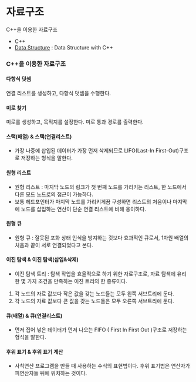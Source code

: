 # 자료구조
C++을 이용한 자료구조

- C++
- [Data Structure](https://github.com/hyejeong99/Data_Structure) : Data Structure with C++

### C++을 이용한 자료구조
#### 다항식 덧셈
연결 리스트를 생성하고, 다항식 덧셈을 수행한다.

#### 미로 찾기
미로를 생성하고, 목적지를 설정한다. 
미로 통과 경로를 출력한다.

#### 스택(배열) & 스택(연결리스트)
- 가장 나중에 삽입된 데이터가 가장 먼저 삭제되므로 LIFO(Last-In First-Out)구조로 저장하는 형식을 말한다. 

#### 원형 리스트
- 원형 리스트 : 마지막 노드의 링크가 첫 번째 노드를 가리키는 리스트, 한 노드에서 다른 모드 노드로의 접근이 가능하다.
- 보통 헤드포인터가 마지막 노드를 가리키게끔 구성하면 리스트의 처음이나 마지막에 노드를 삽입하는 연산이 단순 연결 리스트에 비해 용이하다.

#### 원형 큐
- 원형 큐 : 잘못된 포화 상태 인식을 방지하는 것보다 효과적인 큐로서, 1차원 배열의 처음과 끝이 서로 연결되었다고 본다.

#### 이진 탐색 & 이진 탐색(삽입&삭제)
- 이진 탐색 트리 : 탐색 작업을 효율적으로 하기 위한 자료구조로, 자료 탐색에 유리한 몇 가지 조건을 만족하는 이진 트리의 한 종류이다.
1. 각 노드의 자료 값보다 작은 값을 갖는 노드들는 모두 왼쪽 서브트리에 둔다.
2. 각 노드의 자료 값보다 큰 값을 갖는 노드들은 모두 오른쪽 서브트리에 둔다.

#### 큐(배열) & 큐(연결리스트)
-  먼저 집어 넣은 데이터가 먼저 나오는 FIFO ( First In First Out )구조로 저장하는 형식을 말한다. 

#### 후위 표기 & 후위 표기 계산
- 사칙연산 프로그램을 만들 때 사용하는 수식의 표현법이다. 후위 표기법은 연산자가 피연산자들 뒤에 위치하는 것이다.
